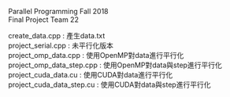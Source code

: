 Parallel Programming Fall 2018  
Final Project Team 22  
  
create_data.cpp : 產生data.txt  
project_serial.cpp : 未平行化版本  
project_omp_data.cpp : 使用OpenMP對data進行平行化  
project_omp_data_step.cpp : 使用OpenMP對data與step進行平行化  
project_cuda_data.cu : 使用CUDA對data進行平行化  
project_cuda_data_step.cu : 使用CUDA對data與step進行平行化
